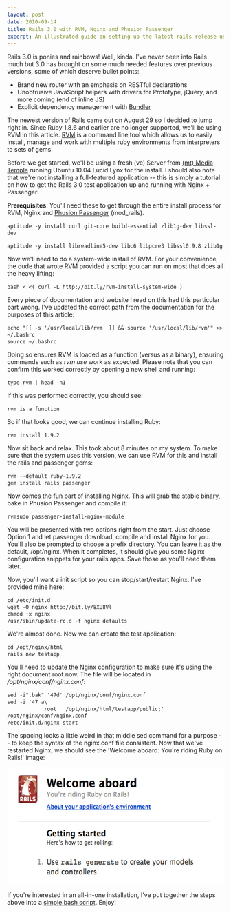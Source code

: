 ```yaml
---
layout: post
date: 2010-09-14
title: Rails 3.0 with RVM, Nginx and Phusion Passenger
excerpt: An illustrated guide on setting up the latest rails release using RVM, Nginx and Phusion Passenger.
---
```


Rails 3.0 is ponies and rainbows! Well, kinda. I've never been into Rails much but 3.0 has brought on some much needed features over previous versions, some of which deserve bullet points:

<ul>
	<li>Brand new router with an emphasis on RESTful declarations</li>
	<li>Unobtrusive JavaScript helpers with drivers for Prototype, jQuery,  and more coming (end of inline JS)</li>
	<li>Explicit dependency management with <a href="http://gembundler.com/" target="_blank">Bundler</a></li>
</ul>

The newest version of Rails came out on August 29 so I decided to jump right in. Since Ruby 1.8.6 and earlier are no longer supported, we'll be using RVM in this article. <a href="http://rvm.beginrescueend.com/" target="_blank">RVM</a> is a command line tool which allows us to easily install, manage and  work with multiple ruby environments from interpreters to sets of gems.

Before we get started, we'll be using a fresh (ve) Server from <a href="http://mediatemple.net/" target="_blank">(mt) Media Temple</a> running Ubuntu 10.04 Lucid Lynx for the install. I should also note that we're not installing a full-featured application -- this is simply a tutorial on how to get the Rails 3.0 test application up and running with Nginx + Passenger.

<strong>Prerequisites</strong>: You'll need these to get through the entire install process for RVM, Nginx and <a href="http://www.modrails.com/">Phusion Passenger</a> (mod_rails).

<pre><code class="bash">aptitude -y install curl git-core build-essential zlib1g-dev libssl-dev</code></pre>
<pre><code class="bash">aptitude -y install libreadline5-dev libc6 libpcre3 libssl0.9.8 zlib1g</code></pre>

Now we'll need to do a system-wide install of RVM. For your convenience, the dude that wrote RVM provided a script you can run on most that does all the heavy lifting:

<pre><code class="bash">bash &lt; &lt;( curl -L http://bit.ly/rvm-install-system-wide )</code></pre>

Every piece of documentation and website I read on this had this particular part wrong. I've updated the correct path from the documentation for the purposes of this article:

<pre><code class="bash">echo "[[ -s '/usr/local/lib/rvm' ]] &amp;&amp; source '/usr/local/lib/rvm'" &gt;&gt; ~/.bashrc
source ~/.bashrc</code></pre>

Doing so ensures RVM is loaded as a function (versus as a binary), ensuring commands such as <em>rvm use</em> work as expected. Please note that you can confirm this worked correctly by opening a new shell and running:

<pre><code class="bash">type rvm | head -n1</code></pre>

If this was performed correctly, you should see:

<pre><code class="bash">rvm is a function</code></pre>

So if that looks good, we can continue installing Ruby:

<pre><code class="bash">rvm install 1.9.2</code></pre>

Now sit back and relax. This took about 8 minutes on my system. To make sure that the system uses this version, we can use RVM for this and install the rails and passenger gems:

<pre><code>rvm --default ruby-1.9.2
gem install rails passenger</code></pre>

Now comes the fun part of installing Nginx. This will grab the stable binary, bake in Phusion Passenger and compile it:

<pre><code>rvmsudo passenger-install-nginx-module</code></pre>

You will be presented with two options right from the start. Just choose Option 1 and let passenger download, compile and install Nginx for you. You'll also be prompted to choose a prefix directory. You can leave it as the default, /opt/nginx. When it completes, it should give you some Nginx configuration snippets for your rails apps. Save those as you'll need them later.

Now, you'll want a init script so you can stop/start/restart Nginx. I've provided mine here:

<pre><code>cd /etc/init.d
wget -O nginx http://bit.ly/8XU8Vl
chmod +x nginx
/usr/sbin/update-rc.d -f nginx defaults</code></pre>

We're almost done. Now we can create the test application:

<pre><code class="bash">cd /opt/nginx/html
rails new testapp</code></pre>

You'll need to update the Nginx configuration to make sure it's using the right document root now. The file will be located in <em>/opt/nginx/conf/nginx.conf</em>:

<pre><code class="bash">sed -i".bak" '47d' /opt/nginx/conf/nginx.conf
sed -i '47 a\
            root   /opt/nginx/html/testapp/public;' /opt/nginx/conf/nginx.conf
/etc/init.d/nginx start</code></pre>

The spacing looks a little weird in that middle sed command for a purpose -- to keep the syntax of the nginx.conf file consistent. Now that we've restarted Nginx, we should see the 'Welcome aboard: You're riding Ruby on Rails!' image:

<img title="You're riding Ruby on Rails!" src="/images/rails3.jpg" alt="You're riding Ruby on Rails!" width="567" height="271" />

If you're interested in an all-in-one installation, I've put together the steps above into a <a href="http://gist.github.com/raw/578736/0932236d03b18aff32361ec4718653c12b167209/rails3-nginx-passenger.sh" target="_blank">simple bash script</a>. Enjoy!